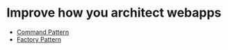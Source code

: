 # Improve how you architect webapps

- [Command Pattern](https://github.com/shamscorner/js-design-pattern/tree/main/command-pattern)
- [Factory Pattern](https://github.com/shamscorner/js-design-pattern/tree/main/factory-pattern)
